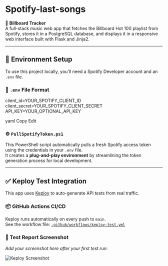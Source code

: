 # Spotify-last-songs

🎵 **Billboard Tracker**  
A full-stack music web app that fetches the Billboard Hot 100 playlist from Spotify, stores it in a PostgreSQL database, and displays it in a responsive web interface built with Flask and Jinja2.

---

## 🔑 Environment Setup

To use this project locally, you’ll need a Spotify Developer account and an `.env` file.

### 📄 `.env` File Format

client_id=YOUR_SPOTIFY_CLIENT_ID
client_secret=YOUR_SPOTIFY_CLIENT_SECRET
API_KEY=YOUR_OPTIONAL_API_KEY

yaml
Copy
Edit

### ⚙️ `PullSpotifyToken.ps1`

This PowerShell script automatically pulls a fresh Spotify access token using the credentials in your `.env` file.  
It creates a **plug-and-play environment** by streamlining the token generation process for local development.

---

## ✅ Keploy Test Integration

This app uses [Keploy](https://keploy.io) to auto-generate API tests from real traffic.

### 📦 GitHub Actions CI/CD

Keploy runs automatically on every push to `main`.  
See the workflow file: [`.github/workflows/keploy-test.yml`](.github/workflows/keploy-test.yml)

### 🧪 Test Report Screenshot

_Add your screenshot here after your first test run:_

![Keploy Screenshot](./keploy-screenshot.png)
